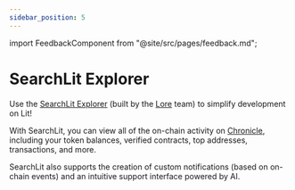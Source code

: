 ```yaml
---
sidebar_position: 5
---
```


import FeedbackComponent from "@site/src/pages/feedback.md";

# SearchLit Explorer

Use the [SearchLit Explorer](https://searchlit.io/) (built by the [Lore](https://www.lorescan.com/new/networks) team) to simplify development on Lit!

With SearchLit, you can view all of the on-chain activity on [Chronicle](../connecting-to-a-lit-network/lit-blockchains/chronicle), including your token balances, verified contracts, top addresses, transactions, and more. 

SearchLit also supports the creation of custom notifications (based on on-chain events) and an intuitive support interface powered by AI. 
<FeedbackComponent/>
